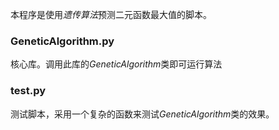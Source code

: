 本程序是使用*遗传算法*预测二元函数最大值的脚本。
### GeneticAlgorithm.py
核心库。调用此库的*GeneticAlgorithm*类即可运行算法
### test.py
测试脚本，采用一个复杂的函数来测试*GeneticAlgorithm*类的效果。